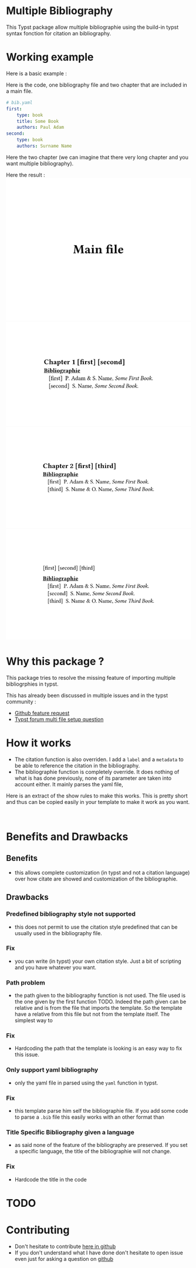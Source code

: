 # Multiple Bibliography
This Typst package allow multiple bibliographie using the build-in typst syntax
fonction for citation an bibliography.


# Working example

Here is a basic example :

Here is the code, one bibliography file and two chapter that are included in a
main file.

```yaml
# bib.yaml
first:
    type: book
    title: Some Book
    authors: Paul Adam
second:
    type: book
    authors: Surname Name
```

Here the two chapter (we can imagine that there very long chapter and you want
multiple bibliography).


Here the result : ![](examples/main_1.svg) ![](examples/main_2.svg) ![](examples/main_3.svg) ![](examples/main_4.svg)


# Why this package ?
This package tries to resolve the missing feature of importing multiple
bibliogrphies in typst.

This has already been discussed in multiple issues and in the typst community :
- [Github feature request](https://github.com/typst/typst/issues/1097)
- [Typst forum multi file setup question](https://forum.typst.app/t/how-to-share-bibliography-in-a-multi-file-setup/1605)

# How it works
- The citation function is also overriden. I add a `label` and a `metadata` to
be able to reference the citation in the bibliography.
- The bibliographie function is completely override. It does nothing of what is
  has done previously, none of its parameter are taken into account either. It
mainly parses the yaml file, 


Here is an extract of the show rules to make this works. This is pretty short
and thus can be copied easily in your template to make it work as you want.
```typ


```

# Benefits and Drawbacks
## Benefits
- this allows complete customization (in typst and not a citation language) over
how citate are showed and customization of the bibliographie.
## Drawbacks
### Predefined bibliography style not supported
- this does not permit to use the citation style predefined that can be usually
  used in the bibliography file.
### Fix
- you can write (in typst) your own citation style. Just a bit of scripting and
  you have whatever you want.
### Path problem
- the path given to the bibliography function is not used. The file used is the
  one given by the first function TODO. Indeed the path given can be relative
  and is from the file that imports the template. So the template have a
relative from this file but not from the template itself. The simplest way to
### Fix
- Hardcoding the path that the template is looking is an easy way to fix this
issue.
### Only support yaml bibliography
- only the yaml file in parsed using the `yaml` function in typst.
### Fix
- this template parse him self the bibliographie file. If you add some code to
parse a `.bib` file this easily works with an other format than
### Title Specific Bibliography given a language
- as said none of the feature of the bibliography are preserved. If you set a
specific language, the title of the bibliographie will not change.
### Fix
- Hardcode the title in the code

# TODO


# Contributing
- Don't hesitate to contribute [here in github]()
- If you don't understand what I have done don't hesitate to open issue even
just for asking a question on [github]()
